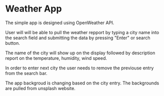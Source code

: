 # Weather App
The simple app is designed using OpenWeather API.

User will will be able to pull the weather repport by typing a city name into the search field and  submitting the data by pressing "Enter" or search button.

The name of the city will show up on the display followed  by  description report on the temperature, humidity, wind speed.

In order to enter next city the user needs to remove the previouse entry from the search bar. 

The app backgroud is changing based on the city entry. The backgrounds are pulled from unsplash website.



